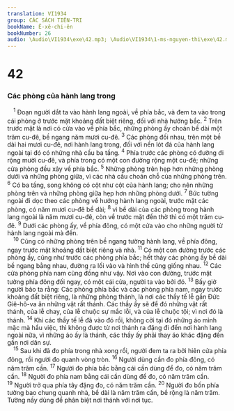 ```yaml
---
translation: VI1934
group: CÁC SÁCH TIÊN-TRI
bookName: Ê-xê-chi-ên 
bookNumber: 26
audio: \Audio\VI1934\exe\42.mp3; \Audio\VI1934\1-ms-nguyen-thi\exe\42.mp3
---
```


<div class="title"><h1>42</h1><h3>Các phòng của hành lang trong</h3></div>
<span class="verse exe_42_1"> <sup>1</sup> Đoạn người dắt ta vào hành lang ngoài, về phía bắc, và đem ta vào trong cái phòng ở trước mặt khoảng đất biệt riêng, đối với nhà hướng bắc. </span>
<span class="verse exe_42_2"><sup>2</sup> Trên trước mặt là nơi có cửa vào về phía bắc, những phòng ấy choán bề dài một trăm cu-đê, bề ngang năm mươi cu-đê. </span>
<span class="verse exe_42_3"><sup>3</sup> Các phòng đối nhau, trên một bề dài hai mươi cu-đê, nơi hành lang trong, đối với nền lót đá của hành lang ngoài tại đó có những nhà cầu ba tầng. </span>
<span class="verse exe_42_4"><sup>4</sup> Phía trước các phòng có đường đi rộng mười cu-đê, và phía trong có một con đường rộng một cu-đê; những cửa phòng đều xây về phía bắc. </span>
<span class="verse exe_42_5"><sup>5</sup> Những phòng trên hẹp hơn những phòng dưới và những phòng giữa, vì các nhà cầu choán chỗ của những phòng trên. </span>
<span class="verse exe_42_6"><sup>6</sup> Có ba tầng, song không có cột như cột của hành lang; cho nên những phòng trên và những phòng giữa hẹp hơn những phòng dưới. </span>
<span class="verse exe_42_7"><sup>7</sup> Bức tường ngoài đi dọc theo các phòng về hướng hành lang ngoài, trước mặt các phòng, có năm mươi cu-đê bề dài; </span>
<span class="verse exe_42_8"><sup>8</sup> vì bề dài của các phòng trong hành lang ngoài là năm mươi cu-đê, còn về trước mặt đền thờ thì có một trăm cu-đê. </span>
<span class="verse exe_42_9"><sup>9</sup> Dưới các phòng ấy, về phía đông, có một cửa vào cho những người từ hành lang ngoài mà đến. <br/></span>
<span class="verse exe_42_10"> <sup>10</sup> Cũng có những phòng trên bề ngang tường hành lang, về phía đông, ngay trước mặt khoảng đất biệt riêng và nhà. </span>
<span class="verse exe_42_11"><sup>11</sup> Có một con đường trước các phòng ấy, cũng như trước các phòng phía bắc; hết thảy các phòng ấy bề dài bề ngang bằng nhau, đường ra lối vào và hình thế cũng giống nhau. </span>
<span class="verse exe_42_12"><sup>12</sup> Các cửa phòng phía nam cũng đồng như vậy. Nơi vào con đường, trước mặt tường phía đông đối ngay, có một cái cửa, người ta vào bởi đó. </span>
<span class="verse exe_42_13"><sup>13</sup> Bấy giờ người bảo ta rằng: Các phòng phía bắc và các phòng phía nam, ngay trước khoảng đất biệt riêng, là những phòng thánh, là nơi các thầy tế lễ gần Đức Giê-hô-va ăn những vật rất thánh. Các thầy ấy sẽ để đó những vật rất thánh, của lễ chay, của lễ chuộc sự mắc lỗi, và của lễ chuộc tội; vì nơi đó là thánh. </span>
<span class="verse exe_42_14"><sup>14</sup> Khi các thầy tế lễ đã vào đó rồi, không cởi tại đó những áo mình mặc mà hầu việc, thì không được từ nơi thánh ra đặng đi đến nơi hành lang ngoài nữa, vì những áo ấy là thánh, các thầy ấy phải thay áo khác đặng đến gần nơi dân sự. <br/></span>
<span class="verse exe_42_15"> <sup>15</sup> Sau khi đã đo phía trong nhà xong rồi, người đem ta ra bởi hiên cửa phía đông, rồi người đo quanh vòng tròn. </span>
<span class="verse exe_42_16"><sup>16</sup> Người dùng cần đo phía đông, có năm trăm cần. </span>
<span class="verse exe_42_17"><sup>17</sup> Người đo phía bắc bằng cái cần dùng để đo, có năm trăm cần. </span>
<span class="verse exe_42_18"><sup>18</sup> Người đo phía nam bằng cái cần dùng để đo, có năm trăm cần. </span>
<span class="verse exe_42_19"><sup>19</sup> Người trở qua phía tây đặng đo, có năm trăm cần. </span>
<span class="verse exe_42_20"><sup>20</sup> Người đo bốn phía tường bao chung quanh nhà, bề dài là năm trăm cần, bề rộng là năm trăm. Tường nầy dùng để phân biệt nơi thánh với nơi tục. <br/></span>
